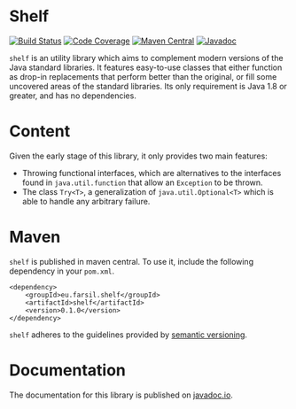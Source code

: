 # Shelf  
[![Build Status](https://travis-ci.com/farsil/shelf.svg?branch=master)](https://travis-ci.com/farsil/shelf)
[![Code Coverage](https://codecov.io/gh/farsil/shelf/branch/master/graph/badge.svg)](https://codecov.io/gh/farsil/shelf)
[![Maven Central](https://maven-badges.herokuapp.com/maven-central/eu.farsil.shelf/shelf/badge.svg)](https://mvnrepository.com/artifact/eu.farsil.shelf/shelf)
[![Javadoc](https://www.javadoc.io/badge/eu.farsil.shelf/shelf.svg)](https://www.javadoc.io/doc/eu.farsil.shelf/shelf)

`shelf` is an utility library which aims to complement modern versions of 
the Java standard libraries. It features easy-to-use classes that either 
function as drop-in replacements that perform better than the original, or 
fill some uncovered areas of the standard libraries. Its only requirement is 
Java 1.8 or greater, and has no dependencies.

# Content
Given the early stage of this library, it only provides two main features:
- Throwing functional interfaces, which are alternatives to the interfaces 
found in `java.util.function` that allow an `Exception` to be thrown.
- The class `Try<T>`, a generalization of `java.util.Optional<T>` which is able
to handle any arbitrary failure.

# Maven
`shelf` is published in maven central. To use it, include the following 
dependency in your `pom.xml`.
```
<dependency>
	<groupId>eu.farsil.shelf</groupId>
	<artifactId>shelf</artifactId>
	<version>0.1.0</version>
</dependency>
``` 
`shelf` adheres to the guidelines provided by
[semantic versioning](https://semver.org/).
 
# Documentation
The documentation for this library is published on
[javadoc.io](https://www.javadoc.io/doc/eu.farsil.shelf/shelf).


